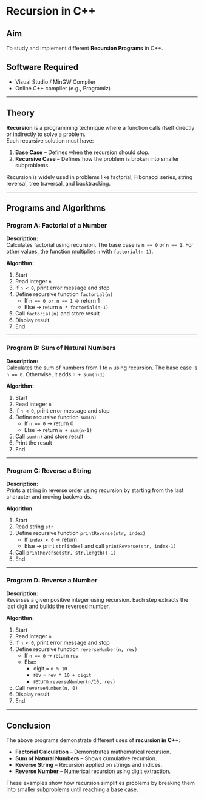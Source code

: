 # Recursion in C++

## Aim
To study and implement different **Recursion Programs** in C++.

## Software Required
- Visual Studio / MinGW Compiler  
- Online C++ compiler (e.g., Programiz)

---

## Theory
**Recursion** is a programming technique where a function calls itself directly or indirectly to solve a problem.  
Each recursive solution must have:

1. **Base Case** – Defines when the recursion should stop.  
2. **Recursive Case** – Defines how the problem is broken into smaller subproblems.

Recursion is widely used in problems like factorial, Fibonacci series, string reversal, tree traversal, and backtracking.

---

## Programs and Algorithms

### Program A: Factorial of a Number
**Description:**  
Calculates factorial using recursion. The base case is `n == 0` or `n == 1`. For other values, the function multiplies `n` with `factorial(n-1)`.

**Algorithm:**
1. Start  
2. Read integer `n`  
3. If `n < 0`, print error message and stop  
4. Define recursive function `factorial(n)`  
   - If `n == 0 or n == 1` → return 1  
   - Else → return `n * factorial(n-1)`  
5. Call `factorial(n)` and store result  
6. Display result  
7. End  

---

### Program B: Sum of Natural Numbers
**Description:**  
Calculates the sum of numbers from 1 to `n` using recursion. The base case is `n == 0`. Otherwise, it adds `n + sum(n-1)`.

**Algorithm:**
1. Start  
2. Read integer `n`  
3. If `n < 0`, print error message and stop  
4. Define recursive function `sum(n)`  
   - If `n == 0` → return 0  
   - Else → return `n + sum(n-1)`  
5. Call `sum(n)` and store result  
6. Print the result  
7. End  

---

### Program C: Reverse a String
**Description:**  
Prints a string in reverse order using recursion by starting from the last character and moving backwards.

**Algorithm:**
1. Start  
2. Read string `str`  
3. Define recursive function `printReverse(str, index)`  
   - If `index < 0` → return  
   - Else → print `str[index]` and call `printReverse(str, index-1)`  
4. Call `printReverse(str, str.length()-1)`  
5. End  

---

### Program D: Reverse a Number
**Description:**  
Reverses a given positive integer using recursion. Each step extracts the last digit and builds the reversed number.

**Algorithm:**
1. Start  
2. Read integer `n`  
3. If `n < 0`, print error message and stop  
4. Define recursive function `reverseNumber(n, rev)`  
   - If `n == 0` → return `rev`  
   - Else:  
     - digit = `n % 10`  
     - rev = `rev * 10 + digit`  
     - return `reverseNumber(n/10, rev)`  
5. Call `reverseNumber(n, 0)`  
6. Display result  
7. End  

---

## Conclusion
The above programs demonstrate different uses of **recursion in C++**:  

- **Factorial Calculation** – Demonstrates mathematical recursion.  
- **Sum of Natural Numbers** – Shows cumulative recursion.  
- **Reverse String** – Recursion applied on strings and indices.  
- **Reverse Number** – Numerical recursion using digit extraction.  

These examples show how recursion simplifies problems by breaking them into smaller subproblems until reaching a base case.
